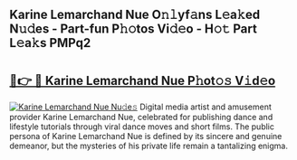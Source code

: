 ## Karine Lemarchand Nue O𝚗𝚕yf𝚊ns L𝚎a𝚔ed N𝚞𝚍es - Part-fun P𝚑𝚘tos Vi𝚍𝚎o - H𝚘𝚝 Part L𝚎a𝚔s PMPq2

# <h2><a href="http://kf5vwuw.oniu.top/?m=Karine+Lemarchand+Nue">🔗👉 🔴 Karine Lemarchand Nue P𝚑ot𝚘𝚜 V𝚒d𝚎o</a></h2>

[![Karine Lemarchand Nue Nu𝚍e𝚜](https://i.imgur.com/0qMVB7G.gif)](http://kf5vwuw.oniu.top/?m=Karine+Lemarchand+Nue)
Digital media artist and amusement provider Karine Lemarchand Nue, celebrated for publishing dance and lifestyle tutorials through viral dance moves and short films. The public persona of Karine Lemarchand Nue is defined by its sincere and genuine demeanor, but the mysteries of his private life remain a tantalizing enigma.  

